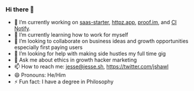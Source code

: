 ### Hi there 👋

- 🔭 I’m currently working on [saas-starter](https://saas-starter.app/), [httpz.app](https://httpz.app/), [proof.im](https://proof.im/), and [CI Notify](https://www.cinotify.cc/).
- 🌱 I’m currently learning how to work for myself
- 👯 I’m looking to collaborate on business ideas and growth opportunities especially first paying users
- 🤔 I’m looking for help with making side hustles my full time gig
- 💬 Ask me about ethics in growth hacker marketing
- 📫 How to reach me: jesse@jesse.sh, https://twitter.com/jshawl
- 😄 Pronouns: He/Him
- ⚡ Fun fact: I have a degree in Philosophy

